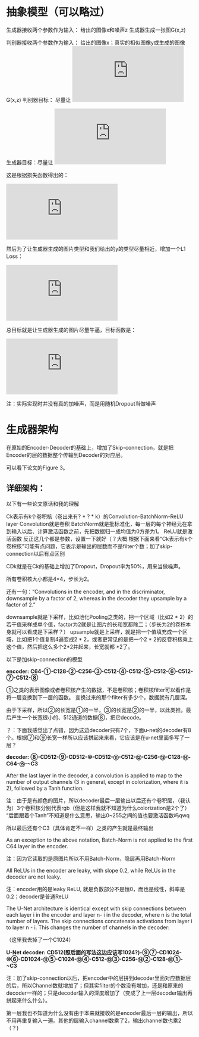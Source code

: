 # 抽象模型（可以略过）

生成器接收两个参数作为输入：
	给出的图像x和噪声z
生成器生成一张图G(x,z)

判别器接收两个参数作为输入：
	给出的图像x；真实的相似图像y或生成的图像G(x,z)
判别器目标：
	尽量让 ![](http://latex.codecogs.com/gif.latex?D%28x%2Cy%29%5Cto%201%2C%20D%28x%2CG%28x%2Cz%29%29%5Cto%200)

生成器目标：尽量让 ![](http://latex.codecogs.com/gif.latex?D%28x%2CG%28x%2Cz%29%29%20%5Cto%201)

这是根据损失函数得出的：

![](http://latex.codecogs.com/gif.latex?%5Cbegin%7Baligned%7D%20%5Cmathcal%7BL%7D_%7Bc%20G%20A%20N%7D%28G%2C%20D%29%3D%26%20%5Cmathbb%7BE%7D_%7Bx%2C%20y%7D%5B%5Clog%20D%28x%2C%20y%29%5D&plus;%5C%5C%20%26%20%5Cmathbb%7BE%7D_%7Bx%2C%20z%7D%5B%5Clog%20%281-D%28x%2C%20G%28x%2C%20z%29%29%5D%5Cend%7Baligned%7D)

然后为了让生成器生成的图片类型和我们给出的y的类型尽量相近，增加一个L1 Loss：

![](http://latex.codecogs.com/gif.latex?%5Cmathcal%7BL%7D_%7BL%201%7D%28G%29%3D%5Cmathbb%7BE%7D_%7Bx%2C%20y%2C%20z%7D%5Cleft%5B%5C%7Cy-G%28x%2C%20z%29%5C%7C_%7B1%7D%5Cright%5D)


总目标就是让生成器生成的图片尽量牛逼，目标函数是：

![](http://latex.codecogs.com/gif.latex?G%5E%7B*%7D%3D%5Carg%20%5Cmin%20_%7BG%7D%20%5Cmax%20_%7BD%7D%20%5Cmathcal%7BL%7D_%7Bc%20G%20A%20N%7D%28G%2C%20D%29&plus;%5Clambda%20%5Cmathcal%7BL%7D_%7BL%201%7D%28G%29)


注：实际实现时并没有真的加噪声，而是用随机Dropout当做噪声

# 生成器架构

在原始的Encoder-Decoder的基础上，增加了Skip-connection，就是把Encoder的层的数据整个传输到Decoder的对应层。

可以看下论文的Figure 3。

## 详细架构：

以下有一些论文原话和我的理解

Ck表示有k个卷积核（卷出来有? * ? * k）的Convolution-BatchNorm-ReLU layer
	Convolution就是卷积
	BatchNorm就是批标准化，每一层的每个神经元在拿到输入以后、计算激活函数之前，先把数据归一成均值为0方差为1。
	ReLU就是激活函数
反正这几个都是参数，设置一下就好（？大概
根据下面来看“Ck表示有k个卷积核”可能有点问题，它表示是输出的层数而不是filter个数；加了skip-connection以后有点区别

CDk就是在Ck的基础上增加了Dropout，Dropout率为50%，用来当做噪声。

所有卷积核大小都是4*4，步长为2。



还有一句：“Convolutions in the encoder, and in the discriminator, downsample by a factor of 2, whereas in the decoder they upsample by a factor of 2.”

downsample就是下采样，比如池化Pooling之类的，把一个区域（比如2 * 2）的若干值采样成单个值，factor为2就是让图片的长和宽都除二；（步长为2的卷积本身就可以看成是下采样？）
upsample就是上采样，就是把一个值填充成一个区域，比如把1个值复制4遍变成2 * 2，或者更常见的是把一个2 * 2的反卷积核乘上这个值，然后把这么多个2*2并起来，长宽就都 *2了。



以下是加skip-connection的模型

**encoder:**
**C64-①-C128-②-C256-③-C512-④-C512-⑤-C512-⑥-C512-⑦-C512-⑧**

①之类的表示图像或者卷积核产生的数据，不是卷积核；卷积核filter可以看作是将一层变换到下一层的函数。
变换过来的那个filter有多少个，数据就有几层深。

由于下采样，所以②的长宽是①的一半，③的长宽是②的一半，以此类推。最后产生一个长宽很小的、512通道的数据⑧，把它decode。

？：下面我感觉出了点错，因为这边decoder只有7个，下面u-net的decoder有8个。根据⑦和⑨长宽一样所以应该拼起来来看，它应该是在u-net里面多写了一层？

**decoder:**
**⑧-CD512-⑨-CD512-⑩-CD512-⑪-C512-⑫-C256-⑬-C128-⑭-C64-⑮-~C3**

After the last layer in the decoder, a convolution is applied to map to the number of output channels (3 in general,
except in colorization, where it is 2), followed by a Tanh function. 

注：由于是有颜色的图片，所以decoder最后一层输出以后还有个卷积层，（我认为）3个卷积核分别代表rgb（但是这样我就不知道为什么colorization是2个了）
“后面跟着个Tanh”不知道是什么意思，输出0~255之间的值也要激活函数吗qwq

所以最后还有个C3（具体肯定不一样）之类的产生就是最终输出



As an exception to the above notation, Batch-Norm is not applied to the first C64 layer in the encoder.

注：因为它读取的是原图片所以不用Batch-Norm，隐层再用Batch-Norm



All ReLUs in the encoder are leaky, with slope 0.2, while ReLUs in the decoder are not leaky.

注：encoder用的是leaky ReLU, 就是负数部分不是恒0，而也是线性，斜率是 0.2；decoder是普通ReLU



The U-Net architecture is identical except with skip connections between each layer i in the encoder and layer n- i in the decoder, where n is the total number of layers. The skip connections concatenate activations from layer i to layer n - i. This changes the number of channels in the decoder:

（这里我去掉了一个C1024）

**U-Net decoder:**
**CD512(照后面的写法这边应该写1024?)-⑨⑦-CD1024-⑩⑥-CD1024-⑪⑤-C1024-⑫④-C512-⑬③-C256-⑭②-C128-⑮①-~C3**

注：加了skip-connection以后，把encoder中的层拼到decoder里面对应数据层的后，所以Channel数就增加了；但其实filter的个数没有增加，还是和原来的decoder一样的；只是decoder输入的深度增加了（变成了上一层decoder输出再拼起来什么什么）。

第一层我也不知道为什么没有由于本来就接收的是encoder最后一层的输出，所以不用再重复输入一遍。其他的层输入channel数乘了2，输出channel数也乘2（？)





